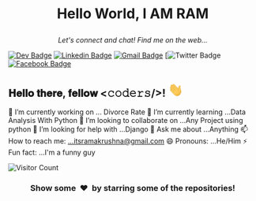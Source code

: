 <b><h1><p align ="center"> Hello World, I AM RAM </p></h1></b>

<p align="center">
  <i>Let's connect and chat! Find me on the web...</i>
  
   [![Dev Badge](https://img.shields.io/badge/-DEV.to-47CCCC?style=flat&logo=Google-Chrome&logoColor=white&link=https://dev.to/ramakm)](https://dev.to/ramakm) 
   [![Linkedin Badge](https://img.shields.io/badge/-Linkedin-blue?style=flat-square&logo=Linkedin&logoColor=white&link=https://www.linkedin.com/in/ramakrushna-mohapatra-433567a4/)](https://www.linkedin.com/in/ramakrushna-mohapatra-433567a4/) 
   [![Gmail Badge](https://img.shields.io/badge/-Gmail-c14438?style=flat-square&logo=Gmail&logoColor=white&link=mailto:itsramakrushna@gmail.com)](mailto:itsramakrushna@gmail.com)
     [![Twitter Badge](https://img.shields.io/badge/-Twitter-1ca0f1?style=flat-square&labelColor=1ca0f1&logo=twitter&logoColor=white&link=https://twitter.com/hey_rama_)
   [![Facebook Badge](https://img.shields.io/badge/-Facebook-036be4?style=flat-square&logo=Facebook&logoColor=white&link=https://www.facebook.com/ramakrushna8594)](https://www.facebook.com/ramakrushna8594)
  </p>
 

<!--  <img align="right" height="270px" alt="GIF" src="https://i.pinimg.com/originals/e4/26/70/e426702edf874b181aced1e2fa5c6cde.gif" /> -->

<h2> 𝐇𝐞𝐥𝐥𝐨 𝐭𝐡𝐞𝐫𝐞, 𝐟𝐞𝐥𝐥𝐨𝐰 <𝚌𝚘𝚍𝚎𝚛𝚜/>! <img src="https://raw.githubusercontent.com/ABSphreak/ABSphreak/master/gifs/Hi.gif" width="30px"></h2>
<!-- Namaste 🙏 -->


🔭 I’m currently working on ... Divorce Rate 
🌱 I’m currently learning ...Data Analysis With Python
👯 I’m looking to collaborate on ...Any Project using python
🤔 I’m looking for help with ...Django
💬 Ask me about ...Anything
📫 How to reach me: ...itsramakrushna@gmail.com
😄 Pronouns: ...He/Him
⚡ Fun fact: ...I'm a funny guy

![Visitor Count](https://profile-counter.glitch.me/{Ramakm}/count.svg)

<h3 align="center">Show some &nbsp;❤️&nbsp; by starring some of the repositories!</h3>
 
